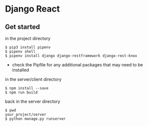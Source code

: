 # Django React
## Get started
in the project directory
```
$ pip3 install pipenv
$ pipenv shell
$ pipenv install django django-restframework django-rest-knox
```
- check the Pipfile for any additional packages that may need to be installed

in the server/client directory
```
$ npm install --save
$ npm run build
```

back in the server directory
```
$ pwd
your_project/server
$ python manage.py runserver
```